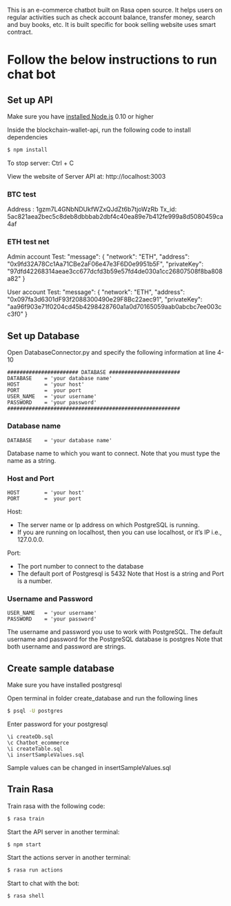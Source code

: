 This is an e-commerce chatbot built on Rasa open source. It helps users on regular activities such as check account balance, transfer money, search and buy books, etc.
It is built specific for book selling website uses smart contract.

# Follow the below instructions to run chat bot
## Set up API

Make sure you have [installed Node.js](https://nodejs.org/en/download/) 0.10 or higher


Inside the blockchain-wallet-api, run the following code to install dependencies 
```bash
$ npm install
```


To stop server: Ctrl + C


View the website of Server API at: http://localhost:3003

### BTC test 

Address : 1gzm7L4GNbNDUkfWZxQJdZt6b7tjoWzRb
Tx_id: 5ac821aea2bec5c8deb8dbbbab2dbf4c40ea89e7b412fe999a8d5080459ca4af


### ETH test net

Admin account Test:
"message": {
        "network": "ETH",
        "address": "0x9fd32A78Cc1Aa71CBe2aF06e47e3F6D0e9951b5F",
        "privateKey": "97dfd42268314aeae3cc677dcfd3b59e57fd4de030a1cc26807508f8ba808a82"
}

User account Test:
"message": {
        "network": "ETH",
        "address": "0x097fa3d6301dF93f2088300490e29F8Bc22aec91",
        "privateKey": "aa96f903e71f0204cd45b4298428760a1a0d70165059aab0abcbc7ee003cc3f0"
}


## Set up Database

Open DatabaseConnector.py and specify the following information at line 4-10

```
####################### DATABASE #######################
DATABASE    = 'your database name'
HOST        = 'your host' 
PORT        =  your port
USER_NAME   = 'your username'
PASSWORD    = 'your password'
########################################################
```

### Database name
```
DATABASE    = 'your database name'
```
Database name to which you want to connect. Note that you must type the name as a string.

### Host and Port
```
HOST        = 'your host' 
PORT        =  your port
```
Host:
* The server name or Ip address on which PostgreSQL is running.
* If you are running on localhost, then you can use localhost, or it’s IP i.e., 127.0.0.0.

Port:
* The port number to connect to the database
* The default port of Postgresql is 5432
Note that Host is a string and Port is a number.

### Username and Password

```
USER_NAME   = 'your username'
PASSWORD    = 'your password'
```
The username and password you use to work with PostgreSQL.
The default username and password for the PostgreSQL database is postgres
Note that both username and password are strings.

## Create sample database

Make sure you have installed postgresql

Open terminal in folder create_database and run the following lines

```bash
$ psql -U postgres
```

Enter password for your postgresql

```
\i createDb.sql
\c Chatbot_ecommerce
\i createTable.sql
\i insertSampleValues.sql
```

Sample values can be changed in insertSampleValues.sql

## Train Rasa

Train rasa with the following code:

```bash
$ rasa train
```

Start the API server in another terminal:

```bash
$ npm start
```


Start the actions server in another terminal:

```bash
$ rasa run actions
```


Start to chat with the bot:

```bash
$ rasa shell
```
